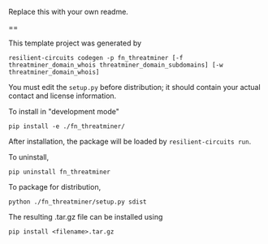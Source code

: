 Replace this with your own readme.

==

This template project was generated by

    resilient-circuits codegen -p fn_threatminer [-f threatminer_domain_whois threatminer_domain_subdomains] [-w threatminer_domain_whois]


You must edit the `setup.py` before distribution;
it should contain your actual contact and license information.

To install in "development mode"

    pip install -e ./fn_threatminer/

After installation, the package will be loaded by `resilient-circuits run`.


To uninstall,

    pip uninstall fn_threatminer


To package for distribution,

    python ./fn_threatminer/setup.py sdist

The resulting .tar.gz file can be installed using

    pip install <filename>.tar.gz
